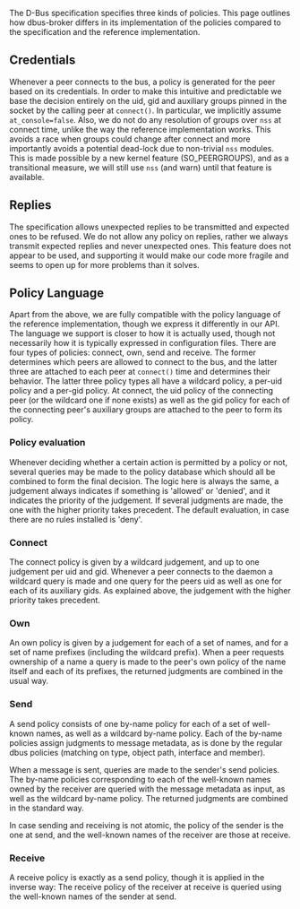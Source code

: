 The D-Bus specification specifies three kinds of policies. This page outlines how
dbus-broker differs in its implementation of the policies compared to the specification
and the reference implementation.

## Credentials

Whenever a peer connects to the bus, a policy is generated for the peer based on its
credentials. In order to make this intuitive and predictable we base the decision
entirely on the uid, gid and auxiliary groups pinned in the socket by the calling
peer at `connect()`. In particular, we implicitly assume `at_console=false`. Also, we
do not do any resolution of groups over `nss` at connect time, unlike the way the
reference implementation works. This avoids a race when groups could change after
connect and more importantly avoids a potential dead-lock due to non-trivial `nss`
modules. This is made possible by a new kernel feature (SO_PEERGROUPS), and as a
transitional measure, we will still use `nss` (and warn) until that feature is
available.

## Replies

The specification allows unexpected replies to be transmitted and expected ones
to be refused. We do not allow any policy on replies, rather we always transmit
expected replies and never unexpected ones. This feature does not appear to be
used, and supporting it would make our code more fragile and seems to open up
for more problems than it solves.

## Policy Language

Apart from the above, we are fully compatible with the policy language of the
reference implementation, though we express it differently in our API. The
language we support is closer to how it is actually used, though not necessarily
how it is typically expressed in configuration files. There are four types of
policies: connect, own, send and receive. The former determines which peers are
allowed to connect to the bus, and the latter three are attached to each peer at
`connect()` time and determines their behavior. The latter three policy types all
have a wildcard policy, a per-uid policy and a per-gid policy. At connect, the uid
policy of the connecting peer (or the wildcard one if none exists) as well as the
gid policy for each of the connecting peer's auxiliary groups are attached to the
peer to form its policy.

### Policy evaluation

Whenever deciding whether a certain action is permitted by a policy or not, several
queries may be made to the policy database which should all be combined to form the
final decision. The logic here is always the same, a judgement always indicates if
something is 'allowed' or 'denied', and it indicates the priority of the judgement.
If several judgments are made, the one with the higher priority takes precedent.
The default evaluation, in case there are no rules installed is 'deny'.

### Connect

The connect policy is given by a wildcard judgement, and up to one judgement per
uid and gid. Whenever a peer connects to the daemon a wildcard query is made and
one query for the peers uid as well as one for each of its auxiliary gids. As
explained above, the judgement with the higher priority takes precedent.

### Own

An own policy is given by a judgement for each of a set of names, and for a set of name
prefixes (including the wildcard prefix). When a peer requests ownership of a name a
query is made to the peer's own policy of the name itself and each of its prefixes, the
returned judgments are combined in the usual way.

### Send

A send policy consists of one by-name policy for each of a set of well-known names, as well as a
wildcard by-name policy. Each of the by-name policies assign judgments to message metadata, as
is done by the regular dbus policies (matching on type, object path, interface and member).

When a message is sent, queries are made to the sender's send policies. The by-name policies
corresponding to each of the well-known names owned by the receiver are queried with the message
metadata as input, as well as the wildcard by-name policy. The returned judgments are combined in
the standard way.

In case sending and receiving is not atomic, the policy of the sender is the one at send, and the
well-known names of the receiver are those at receive.

### Receive

A receive policy is exactly as a send policy, though it is applied in the inverse way: The receive
policy of the receiver at receive is queried using the well-known names of the sender at send.